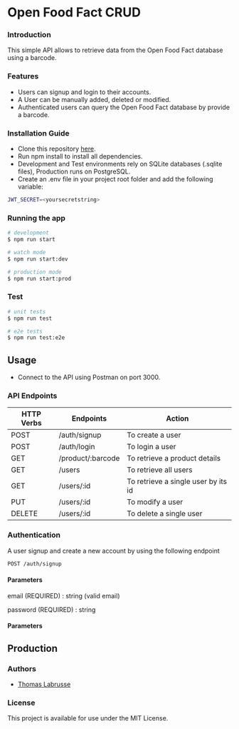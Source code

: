 # Open Food Fact CRUD

### Introduction

This simple API allows to retrieve data from the Open Food Fact database using a barcode.

### Features

- Users can signup and login to their accounts.
- A User can be manually added, deleted or modified.
- Authenticated users can query the Open Food Fact database by provide a barcode.

### Installation Guide

- Clone this repository [here](https://github.com/thomas-labrusse/crud-nestjs.git).
- Run npm install to install all dependencies.
- Development and Test environments rely on SQLite databases (.sqlite files), Production runs on PostgreSQL.
- Create an .env file in your project root folder and add the following variable:

```bash
JWT_SECRET=<yoursecretstring>
```

### Running the app

```bash
# development
$ npm run start

# watch mode
$ npm run start:dev

# production mode
$ npm run start:prod
```

### Test

```bash
# unit tests
$ npm run test

# e2e tests
$ npm run test:e2e
```

## Usage

- Connect to the API using Postman on port 3000.

### API Endpoints

| HTTP Verbs | Endpoints         | Action                              |
| ---------- | ----------------- | ----------------------------------- |
| POST       | /auth/signup      | To create a user                    |
| POST       | /auth/login       | To login a user                     |
| GET        | /product/:barcode | To retrieve a product details       |
| GET        | /users            | To retrieve all users               |
| GET        | /users/:id        | To retrieve a single user by its id |
| PUT        | /users/:id        | To modify a user                    |
| DELETE     | /users/:id        | To delete a single user             |

### Authentication

A user signup and create a new account by using the following endpoint

```bash
POST /auth/signup
```

#### Parameters

email (REQUIRED) : string (valid email)

password (REQUIRED) : string

#### Parameters

## Production

### Authors

- [Thomas Labrusse](https://github.com/thomas-labrusse)

### License

This project is available for use under the MIT License.

```

```
